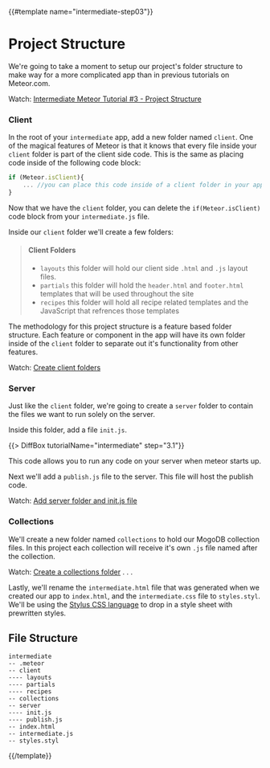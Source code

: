 {{#template name="intermediate-step03"}}

# Project Structure

We're going to take a moment to setup our project's folder structure to make way for a more complicated app than in previous tutorials on Meteor.com.

Watch: [Intermediate Meteor Tutorial #3 - Project Structure](https://youtu.be/N_KiAqB31_Q "Level Up Tutorials: Intermediate Meteor Tutorial #3 - Youtube")

### Client 
In the root of your `intermediate` app, add a new folder named `client`. One of the magical features of Meteor is that it knows that every file inside your `client` folder is part of the client side code. This is the same as placing code inside of the following code block:

```js
if (Meteor.isClient){
	... //you can place this code inside of a client folder in your app directory
}
```
Now that we have the  `client` folder, you can delete the `if(Meteor.isClient)` code block from your `intermediate.js` file.

Inside our `client` folder we'll create a few folders:

> #### Client Folders
> - `layouts` this folder will hold our client side `.html` and `.js` layout files. 
> - `partials` this folder will hold the `header.html` and `footer.html` templates that will be used throughout the site
> - `recipes` this folder will hold all recipe related templates and the JavaScript that refrences those templates

The methodology for this project structure is a feature based folder structure. Each feature or component in the app will have its own folder inside of the `client` folder to separate out it's functionality from other features.

Watch: [Create client folders](https://youtu.be/N_KiAqB31_Q?t=5m1s "Level Up Tutorials: Intermediate Meteor Tutorial #3 - Youtube")

### Server 
Just like the `client` folder, we're going to create a `server` folder to contain the files we want to run solely on the server.

Inside this folder, add a file `init.js`.

{{> DiffBox tutorialName="intermediate" step="3.1"}}

This code allows you to run any code on your server when meteor starts up.

Next we'll add a `publish.js` file to the server. This file will host the publish code.

Watch: [Add server folder and init.js file](https://youtu.be/N_KiAqB31_Q?t=2m21s "Level Up Tutorials: Intermediate Meteor Tutorial #3 - Youtube")

### Collections
We'll create a new folder named `collections` to hold our MogoDB collection files. In this project each collection will receive it's own `.js` file named after the collection.

Watch: [Create a collections folder](https://youtu.be/N_KiAqB31_Q?t=4m2s "Level Up Tutorials: Intermediate Meteor Tutorial #3 - Youtube")
. . . 

Lastly, we'll rename the `intermediate.html` file that was generated when we created our app to `index.html`, and the `intermediate.css` file to `styles.styl`. We'll be using the [Stylus CSS language](http://stylus-lang.com/) to drop in a style sheet with prewritten styles.

## File Structure
```
intermediate
-- .meteor
-- client
---- layouts
---- partials
---- recipes
-- collections
-- server
---- init.js
---- publish.js
-- index.html
-- intermediate.js
-- styles.styl

```
{{/template}}